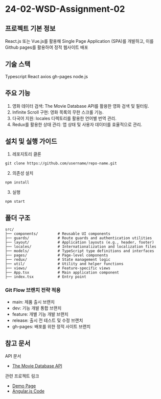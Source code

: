 # 24-02-WSD-Assignment-02
## 프로젝트 기본 정보
React.js 또는 Vue.js를 활용해 Single Page Application (SPA)를 개발하고, 이를 Github pages를 활용하여 정적 웹사이트 배포

## 기술 스택
Typescript
React
axios
gh-pages
node.js

## 주요 기능
1. 영화 데이터 검색: The Movie Database API를 활용한 영화 검색 및 필터링.
2. Infinite Scroll 구현: 영화 목록의 무한 스크롤 기능.
3. 다국어 지원: locales 디렉토리를 활용한 언어별 번역 관리.
4. Redux를 활용한 상태 관리: 앱 상태 및 사용자 데이터를 효율적으로 관리.

## 설치 및 실행 가이드
1. 레포지토리 클론
~~~
git clone https://github.com/username/repo-name.git
~~~
2. 의존성 설치
~~~
npm install
~~~
3. 실행
~~~
npm start
~~~

## 폴더 구조
~~~
src/
├── components/         # Reusable UI components
├── guards/             # Route guards and authentication utilities
├── layout/             # Application layouts (e.g., header, footer)
├── locales/            # Internationalization and localization files
├── models/             # TypeScript type definitions and interfaces
├── pages/              # Page-level components
├── redux/              # State management logic
├── util/               # Utility and helper functions
├── views/              # Feature-specific views
├── App.tsx             # Main application component
├── index.tsx           # Entry point

~~~


### Git Flow 브랜치 전략 적용
- main: 제품 출시 브랜치
- dev: 기능 개발 통합 브랜치
- feature: 개별 기능 개발 브랜치
- release: 출시 전 테스트 및 수정 브랜치
- gh-pages: 배포를 위한 정적 사이트 브랜치

## 참고 문서
API 문서
- <a href="https://developer.themoviedb.org/docs/getting-started">The Movie Database API</a>

관련 프로젝트 링크
- <a href="http://clinic.jbnu.ac.kr:3000/24-02-WSD-Assignment-02-Demo/#/">Demo Page</a>
- <a href="https://github.com/JBNU-Teaching/24-02-WAS-assignment-02-angular">Angular.js Code</a>
